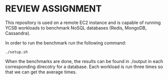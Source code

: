 # REVIEW ASSIGNMENT

This repository is used on a remote EC2 instance and is capable of running YCSB workloads to benchmark NoSQL databases (Redis, MongoDB, Cassandra).

In order to run the benchmark run the following command:

`./setup.sh`

When the benchmarks are done, the results can be found in ./output in each corresponding direcotry for a database. Each workload is run three times so that we can get the average times.
